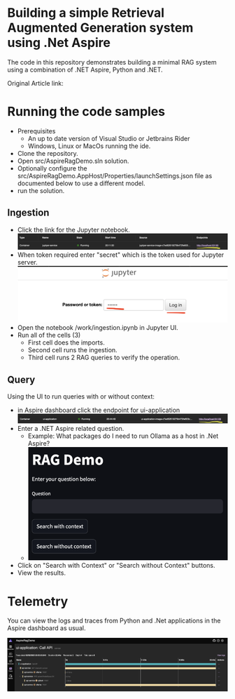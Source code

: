 # Building a simple Retrieval Augmented Generation system using .Net Aspire

The code in this repository demonstrates building a minimal RAG system using a combination of .NET Aspire, Python and .NET.

Original Article link:

# Running the code samples

- Prerequisites
  - An up to date version of Visual Studio or Jetbrains Rider
  - Windows, Linux or MacOs running the ide.
- Clone the repository.
- Open src/AspireRagDemo.sln solution.
- Optionally configure the src/AspireRagDemo.AppHost/Properties/launchSettings.json file as documented below to use a different model.
- run the solution.


## Ingestion

- Click the link for the Jupyter notebook.
    ![Launch Jupyter](./images/launch-jupyter.png)
- When token required enter "secret" which is the token used for Jupyter server.
    ![Jupyter login](./images/jupyter-login.png)
- Open the notebook /work/ingestion.ipynb in Jupyter UI.
- Run all of the cells (3)
  - First cell does the imports.
  - Second cell runs the ingestion.
  - Third cell runs 2 RAG queries to verify the operation.

## Query

Using the UI to run queries with or without context:

- in Aspire dashboard click the endpoint for ui-application
    ![Access the UI](./images/accessing-the-ui.png)
- Enter a .NET Aspire related question.
  - Example: What packages do I need to run Ollama as a host in .Net Aspire?
  - ![UI](./images/ui.png)
- Click on "Search with Context" or "Search without Context" buttons.
- View the results.

# Telemetry

You can view the logs and traces from Python and .Net applications in the Aspire dashboard as usual.

![E2E Traces](./images/e2e-traces.png)